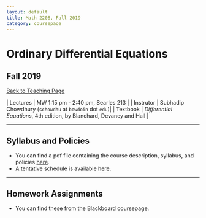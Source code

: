 ```yaml
---
layout: default
title: Math 2208, Fall 2019
category: coursepage
---
```


# Ordinary Differential Equations
## Fall 2019
<div class="backlink">
 
  <i class="fas fa-arrow-circle-left"></i> [Back to Teaching Page](/teaching/courses) 
</div>  

|  Lectures  | MW	1:15 pm - 2:40 pm, Searles 213 |
|  Instrutor | Subhadip Chowdhury (`schowdhu` at `bowdoin` dot `edu`)|
|  Textbook | _Differential Equations_, 4th edition, by Blanchard, Devaney and Hall |


---
## Syllabus and Policies 

+ You can find a pdf file containing the course description, syllabus, and policies [here](Fall2019_2208_Syllabus.pdf). 
+ A tentative schedule is available [here](F2019.pdf).


---

## Homework Assignments

+ You can find these from the Blackboard coursepage.
